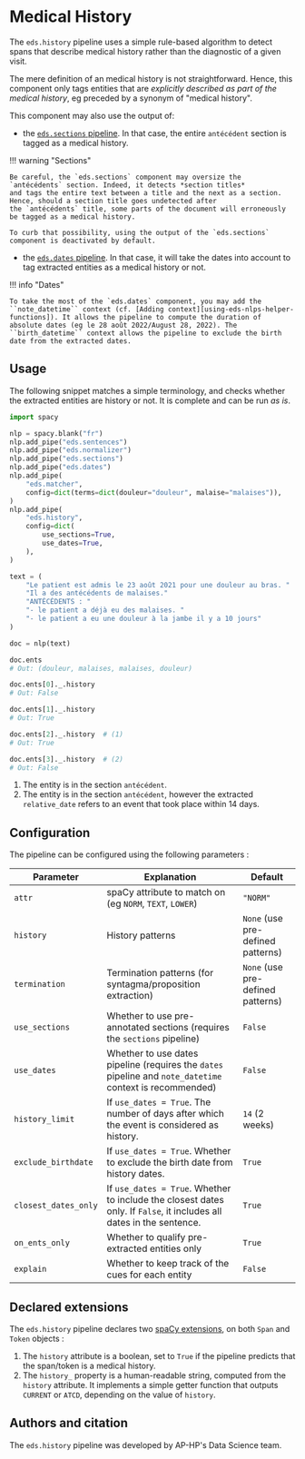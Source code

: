 # Medical History

The `eds.history` pipeline uses a simple rule-based algorithm to detect spans that describe medical history rather than the diagnostic of a given visit.

The mere definition of an medical history is not straightforward.
Hence, this component only tags entities that are _explicitly described as part of the medical history_,
eg preceded by a synonym of "medical history".

This component may also use the output of:

- the [`eds.sections` pipeline](../misc/sections.md). In that case, the entire `antécédent` section is tagged as a medical history.

!!! warning "Sections"

    Be careful, the `eds.sections` component may oversize the `antécédents` section. Indeed, it detects *section titles*
    and tags the entire text between a title and the next as a section. Hence, should a section title goes undetected after
    the `antécédents` title, some parts of the document will erroneously be tagged as a medical history.

    To curb that possibility, using the output of the `eds.sections` component is deactivated by default.

- the [`eds.dates` pipeline](../misc/dates.md). In that case, it will take the dates into account to tag extracted entities as a medical history or not.

!!! info "Dates"

    To take the most of the `eds.dates` component, you may add the ``note_datetime`` context (cf. [Adding context][using-eds-nlps-helper-functions]). It allows the pipeline to compute the duration of absolute dates (eg le 28 août 2022/August 28, 2022). The ``birth_datetime`` context allows the pipeline to exclude the birth date from the extracted dates.

## Usage

The following snippet matches a simple terminology, and checks whether the extracted entities are history or not. It is complete and can be run _as is_.

```python
import spacy

nlp = spacy.blank("fr")
nlp.add_pipe("eds.sentences")
nlp.add_pipe("eds.normalizer")
nlp.add_pipe("eds.sections")
nlp.add_pipe("eds.dates")
nlp.add_pipe(
    "eds.matcher",
    config=dict(terms=dict(douleur="douleur", malaise="malaises")),
)
nlp.add_pipe(
    "eds.history",
    config=dict(
        use_sections=True,
        use_dates=True,
    ),
)

text = (
    "Le patient est admis le 23 août 2021 pour une douleur au bras. "
    "Il a des antécédents de malaises."
    "ANTÉCÉDENTS : "
    "- le patient a déjà eu des malaises. "
    "- le patient a eu une douleur à la jambe il y a 10 jours"
)

doc = nlp(text)

doc.ents
# Out: (douleur, malaises, malaises, douleur)

doc.ents[0]._.history
# Out: False

doc.ents[1]._.history
# Out: True

doc.ents[2]._.history  # (1)
# Out: True

doc.ents[3]._.history  # (2)
# Out: False
```

1. The entity is in the section `antécédent`.
2. The entity is in the section `antécédent`, however the extracted `relative_date` refers to an event that took place within 14 days.
## Configuration

The pipeline can be configured using the following parameters :

| Parameter            | Explanation                                                                                                          | Default                           |
| -------------------- | -------------------------------------------------------------------------------------------------------------------- | --------------------------------- |
| `attr`               | spaCy attribute to match on (eg `NORM`, `TEXT`, `LOWER`)                                                             | `"NORM"`                          |
| `history`            | History patterns                                                                                                     | `None` (use pre-defined patterns) |
| `termination`        | Termination patterns (for syntagma/proposition extraction)                                                           | `None` (use pre-defined patterns) |
| `use_sections`       | Whether to use pre-annotated sections (requires the `sections` pipeline)                                             | `False`                           |
| `use_dates`          | Whether to use dates pipeline (requires the `dates` pipeline and ``note_datetime`` context is recommended)           | `False`                           |
| `history_limit`      | If `use_dates = True`. The number of days after which the event is considered as history.                            | `14` (2 weeks)                    |
| `exclude_birthdate`  | If `use_dates = True`. Whether to exclude the birth date from history dates.                                         | `True`                            |
| `closest_dates_only` | If `use_dates = True`. Whether to include the closest dates only. If `False`, it includes all dates in the sentence. | `True`                            |
| `on_ents_only`       | Whether to qualify pre-extracted entities only                                                                       | `True`                            |
| `explain`            | Whether to keep track of the cues for each entity                                                                    | `False`                           |

## Declared extensions

The `eds.history` pipeline declares two [spaCy extensions](https://spacy.io/usage/processing-pipelines#custom-components-attributes), on both `Span` and `Token` objects :

1. The `history` attribute is a boolean, set to `True` if the pipeline predicts that the span/token is a medical history.
2. The `history_` property is a human-readable string, computed from the `history` attribute. It implements a simple getter function that outputs `CURRENT` or `ATCD`, depending on the value of `history`.

## Authors and citation

The `eds.history` pipeline was developed by AP-HP's Data Science team.
